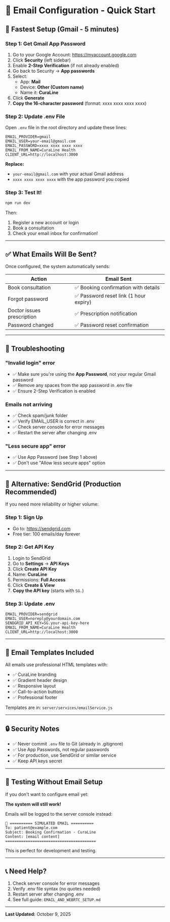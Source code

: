 # 📧 Email Configuration - Quick Start

## 🚀 Fastest Setup (Gmail - 5 minutes)

### Step 1: Get Gmail App Password

1. Go to your Google Account: https://myaccount.google.com
2. Click **Security** (left sidebar)
3. Enable **2-Step Verification** (if not already enabled)
4. Go back to Security → **App passwords**
5. Select:
   - App: **Mail**
   - Device: **Other (Custom name)**
   - Name it: **CuraLine**
6. Click **Generate**
7. **Copy the 16-character password** (format: xxxx xxxx xxxx xxxx)

### Step 2: Update .env File

Open `.env` file in the root directory and update these lines:

```env
EMAIL_PROVIDER=gmail
EMAIL_USER=your-email@gmail.com
EMAIL_PASSWORD=xxxx xxxx xxxx xxxx
EMAIL_FROM_NAME=CuraLine Health
CLIENT_URL=http://localhost:3000
```

**Replace:**
- `your-email@gmail.com` with your actual Gmail address
- `xxxx xxxx xxxx xxxx` with the app password you copied

### Step 3: Test It!

```bash
npm run dev
```

Then:
1. Register a new account or login
2. Book a consultation
3. Check your email inbox for confirmation!

---

## ✅ What Emails Will Be Sent?

Once configured, the system automatically sends:

| Action | Email Sent |
|--------|-----------|
| Book consultation | ✅ Booking confirmation with details |
| Forgot password | ✅ Password reset link (1 hour expiry) |
| Doctor issues prescription | ✅ Prescription notification |
| Password changed | ✅ Password reset confirmation |

---

## 🔧 Troubleshooting

### "Invalid login" error
- ✅ Make sure you're using the **App Password**, not your regular Gmail password
- ✅ Remove any spaces from the app password in .env file
- ✅ Ensure 2-Step Verification is enabled

### Emails not arriving
- ✅ Check spam/junk folder
- ✅ Verify EMAIL_USER is correct in .env
- ✅ Check server console for error messages
- ✅ Restart the server after changing .env

### "Less secure app" error
- ✅ Use App Password (see Step 1 above)
- ✅ Don't use "Allow less secure apps" option

---

## 🎯 Alternative: SendGrid (Production Recommended)

If you need more reliability or higher volume:

### Step 1: Sign Up
- Go to: https://sendgrid.com
- Free tier: 100 emails/day forever

### Step 2: Get API Key
1. Login to SendGrid
2. Go to **Settings** → **API Keys**
3. Click **Create API Key**
4. Name: **CuraLine**
5. Permissions: **Full Access**
6. Click **Create & View**
7. **Copy the API key** (starts with `SG.`)

### Step 3: Update .env
```env
EMAIL_PROVIDER=sendgrid
EMAIL_USER=noreply@yourdomain.com
SENDGRID_API_KEY=SG.your-api-key-here
EMAIL_FROM_NAME=CuraLine Health
CLIENT_URL=http://localhost:3000
```

---

## 📝 Email Templates Included

All emails use professional HTML templates with:
- ✅ CuraLine branding
- ✅ Gradient header design
- ✅ Responsive layout
- ✅ Call-to-action buttons
- ✅ Professional footer

Templates are in: `server/services/emailService.js`

---

## 🔒 Security Notes

- ✅ Never commit `.env` file to Git (already in .gitignore)
- ✅ Use App Passwords, not regular passwords
- ✅ For production, use SendGrid or similar service
- ✅ Keep API keys secret

---

## 🧪 Testing Without Email Setup

If you don't want to configure email yet:

**The system will still work!**

Emails will be logged to the server console instead:

```
📧 ========== SIMULATED EMAIL ==========
To: patient@example.com
Subject: Booking Confirmation - CuraLine
Content: [email content]
========================================
```

This is perfect for development and testing.

---

## 📞 Need Help?

1. Check server console for error messages
2. Verify .env file syntax (no quotes needed)
3. Restart server after changing .env
4. See full guide: `EMAIL_AND_WEBRTC_SETUP.md`

---

**Last Updated:** October 9, 2025
